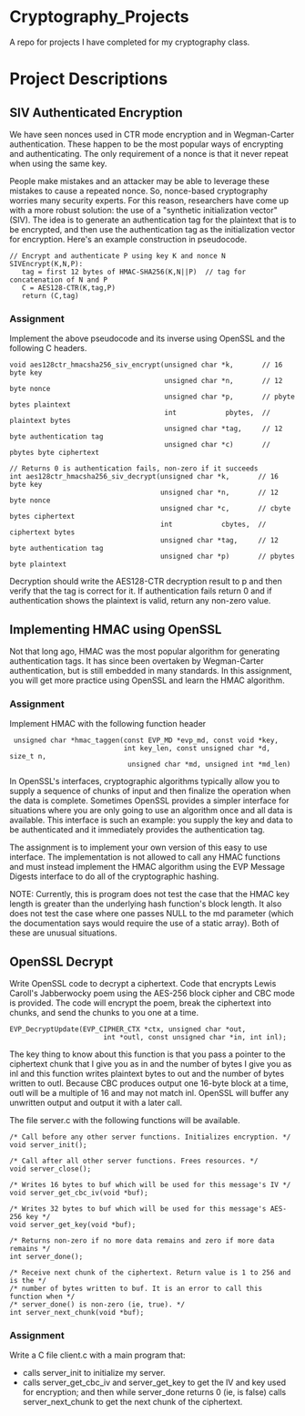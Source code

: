 # Cryptography_Projects
A repo for projects I have completed for my cryptography class.

# Project Descriptions
## SIV Authenticated Encryption
We have seen nonces used in CTR mode encryption and in Wegman-Carter authentication. These happen to be the most popular ways of encrypting and authenticating. The only requirement of a nonce is that it never repeat when using the same key. 

People make mistakes and an attacker may be able to leverage these mistakes to cause a repeated nonce. So, nonce-based cryptography worries many security experts. For this reason, researchers have come up with a more robust solution: the use of a "synthetic initialization vector" (SIV). The idea is to generate an authentication tag for the plaintext that is to be encrypted, and then use the authentication tag as the initialization vector for encryption. Here's an example construction in pseudocode.
```
// Encrypt and authenticate P using key K and nonce N
SIVEncrypt(K,N,P):
   tag = first 12 bytes of HMAC-SHA256(K,N||P)  // tag for concatenation of N and P
   C = AES128-CTR(K,tag,P)
   return (C,tag)
```
### Assignment
Implement the above pseudocode and its inverse using OpenSSL and the following C headers.
```
void aes128ctr_hmacsha256_siv_encrypt(unsigned char *k,       // 16 byte key
                                      unsigned char *n,       // 12 byte nonce
                                      unsigned char *p,       // pbyte bytes plaintext
                                      int            pbytes,  // plaintext bytes
                                      unsigned char *tag,     // 12 byte authentication tag
                                      unsigned char *c)       // pbytes byte ciphertext

// Returns 0 is authentication fails, non-zero if it succeeds
int aes128ctr_hmacsha256_siv_decrypt(unsigned char *k,       // 16 byte key
                                     unsigned char *n,       // 12 byte nonce
                                     unsigned char *c,       // cbyte bytes ciphertext
                                     int            cbytes,  // ciphertext bytes
                                     unsigned char *tag,     // 12 byte authentication tag
                                     unsigned char *p)       // pbytes byte plaintext
```                                     
Decryption should write the AES128-CTR decryption result to p and then verify that the tag is correct for it. If authentication fails return 0 and if authentication shows the plaintext is valid, return any non-zero value.

## Implementing HMAC using OpenSSL
Not that long ago, HMAC was the most popular algorithm for generating authentication tags. It has since been overtaken by Wegman-Carter authentication, but is still embedded in many standards. In this assignment, you will get more practice using OpenSSL and learn the HMAC algorithm.

### Assignment
Implement HMAC with the following function header
```
 unsigned char *hmac_taggen(const EVP_MD *evp_md, const void *key,
                            int key_len, const unsigned char *d, size_t n,
                             unsigned char *md, unsigned int *md_len)
```
In OpenSSL's interfaces, cryptographic algorithms typically allow you to supply a sequence of chunks of input and then finalize the operation when the data is complete. Sometimes OpenSSL provides a simpler interface for situations where you are only going to use an algorithm once and all data is available. This interface is such an example: you supply the key and data to be authenticated and it immediately provides the authentication tag.

The assignment is to implement your own version of this easy to use interface. The implementation is not allowed to call any HMAC functions and must instead implement the HMAC algorithm using the EVP Message Digests interface to do all of the cryptographic hashing.

NOTE: Currently, this is program does not test the case that the HMAC key length is greater than the underlying hash function's block length. It also does not test the case where one passes NULL to the md parameter (which the documentation says would require the use of a static array). Both of these are unusual situations.

## OpenSSL Decrypt
Write OpenSSL code to decrypt a ciphertext. Code that encrypts Lewis Caroll's Jabberwocky poem using the AES-256 block cipher and CBC mode is provided. The code will encrypt the poem, break the ciphertext into chunks, and send the chunks to you one at a time.
```
EVP_DecryptUpdate(EVP_CIPHER_CTX *ctx, unsigned char *out,
                       int *outl, const unsigned char *in, int inl);
```
The key thing to know about this function is that you pass a pointer to the ciphertext chunk that I give you as in and the number of bytes I give you as inl and this function writes plaintext bytes to out and the number of bytes written to outl. Because CBC produces output one 16-byte block at a time, outl will be a multiple of 16 and may not match inl. OpenSSL will buffer any unwritten output and output it with a later call.

The file server.c with the following functions will be available.
```
/* Call before any other server functions. Initializes encryption. */
void server_init();
​
/* Call after all other server functions. Frees resources. */
void server_close();
​
/* Writes 16 bytes to buf which will be used for this message's IV */
void server_get_cbc_iv(void *buf);
​
/* Writes 32 bytes to buf which will be used for this message's AES-256 key */
void server_get_key(void *buf);
​
/* Returns non-zero if no more data remains and zero if more data remains */
int server_done();
​
/* Receive next chunk of the ciphertext. Return value is 1 to 256 and is the */
/* number of bytes written to buf. It is an error to call this function when */
/* server_done() is non-zero (ie, true). */
int server_next_chunk(void *buf);
```
### Assignment 
Write a C file client.c with a main program that: 
- calls server_init to initialize my server.
- calls server_get_cbc_iv and server_get_key to get the IV and key used for encryption; and then while server_done returns 0 (ie, is false) calls server_next_chunk to get the next chunk of the ciphertext.
